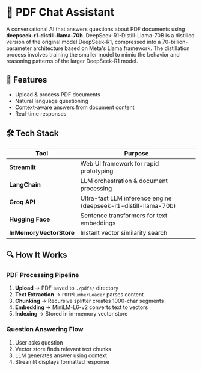 # 📄 PDF Chat Assistant

A conversational AI that answers questions about PDF documents using **deepseek-r1-distill-llama-70b**. DeepSeek-R1-Distill-Llama-70B is a  distilled version of the original model DeepSeek-R1, compressed into a 70-billion-parameter architecture based on Meta's Llama framework.  The distillation process involves training the smaller model to mimic the behavior and reasoning patterns of the larger DeepSeek-R1 model.

## 🚀 Features
- Upload & process PDF documents
- Natural language questioning
- Context-aware answers from document content
- Real-time responses

## 🛠 Tech Stack
| Tool | Purpose |
|------|---------|
| **Streamlit** | Web UI framework for rapid prototyping |
| **LangChain** | LLM orchestration & document processing |
| **Groq API** | Ultra-fast LLM inference engine (deepseek-r1-distill-llama-70b) |
| **Hugging Face** | Sentence transformers for text embeddings |
| **InMemoryVectorStore** | Instant vector similarity search |

## 🔍 How It Works

### PDF Processing Pipeline
1. **Upload** → PDF saved to `./pdfs/` directory
2. **Text Extraction** → `PDFPlumberLoader` parses content
3. **Chunking** → Recursive splitter creates 1000-char segments
4. **Embedding** → MiniLM-L6-v2 converts text to vectors
5. **Indexing** → Stored in in-memory vector store

### Question Answering Flow
1. User asks question
2. Vector store finds relevant text chunks
3. LLM generates answer using context
4. Streamlit displays formatted response

